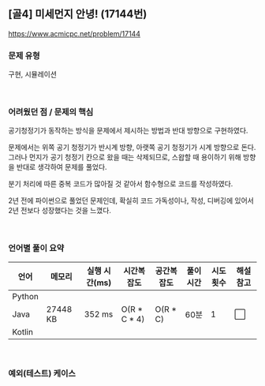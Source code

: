 ## [골4] 미세먼지 안녕! (17144번)

https://www.acmicpc.net/problem/17144

### 문제 유형

구현, 시뮬레이션

<br>

### 어려웠던 점 / 문제의 핵심

공기청정기가 동작하는 방식을 문제에서 제시하는 방법과 반대 방향으로 구현하였다.

문제에서는 위쪽 공기 청정기가 반시계 방향, 아랫쪽 공기 청정기가 시계 방향으로 돈다. 그러나 먼지가 공기 청정기 칸으로 왔을 때는 삭제되므로, 스왑할 때 용이하기 위해 방향을 반대로 생각하여 문제를 풀었다.

분기 처리에 따른 중복 코드가 많아질 것 같아서 함수형으로 코드를 작성하였다.

2년 전에 파이썬으로 풀었던 문제인데, 확실히 코드 가독성이나, 작성, 디버깅에 있어서 2년 전보다 성장했다는 것을 느꼈다.

<br>

### 언어별 풀이 요약

| 언어   | 메모리   | 실행 시간(ms) | 시간복잡도   | 공간복잡도 | 풀이 시간 | 시도 횟수 | 해설 참고            |
| ------ | -------- | ------------- | ------------ | ---------- | --------- | --------- | -------------------- |
| Python |          |               |              |            |           |           |                      |
| Java   | 27448 KB | 352 ms        | O(R * C * 4) | O(R * C)   | 60분      | 1         | :white_large_square: |
| Kotlin |          |               |              |            |           |           |                      |

<br>

### 예외(테스트) 케이스

```
```

